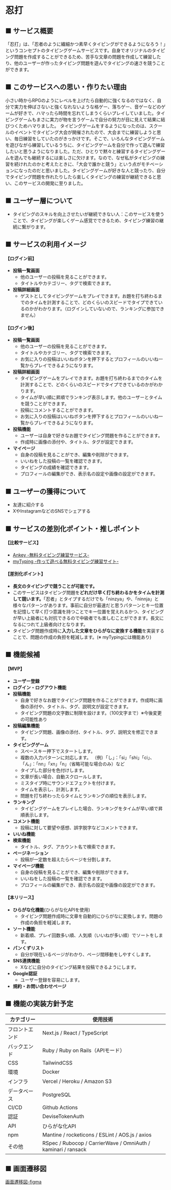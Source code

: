 # 忍打

## ■ サービス概要
「忍打」は、「忍者のように繊細かつ素早くタイピングができるようになろう！」というコンセプトのタイピングゲームサービスです。自身でオリジナルのタイピング問題を作成することができるため、苦手な文章の問題を作成して練習したり、他のユーザーが作ったタイピング問題を遊んでタイピングの速さを競うことができます。

## ■ このサービスへの思い・作りたい理由
小さい時からRPGのようにレベルを上げたら自動的に強くなるのではなく、自分で実力を伸ばさないと強くなれないような格ゲー、落ちゲー、音ゲーなどのゲームが好きで、ハマったら時間を忘れてしまうくらいプレイしていました。タイピングゲームもまさに実力が物を言うゲームで自分の努力が目に見えて結果に結びつくためハマりました。
タイピングゲームをするようになったのは、スクールのイベントでタイピング大会が開催されたので、大会までに練習しようと思い、毎日練習をしていたのがきっかけです。そこで、いろんなタイピングゲームを遊びながら練習しているうちに、タイピングゲームを自分で作って遊んで練習したいと思うようになりました。ただ、ひとりで黙々と練習するタイピングゲームを遊んでも継続するには楽しさに欠けます。なので、なぜ私がタイピングの練習を続けれたのかと考えたときに、「大会で誰かと競う」という点がモチベーションになったのだと思いました。タイピングゲームが好きな人と競ったり、自分でタイピング問題を作れたりしたら楽しくタイピングの練習が継続できると思い、このサービスの開発に至りました。

## ■ ユーザー層について
- タイピングのスキルを向上させたいが継続できない人：このサービスを使うことで、タイピングが楽しくゲーム感覚でできるため、タイピング練習の継続に繋がります。

## ■ サービスの利用イメージ
#### 【ログイン前】
- **投稿一覧画面**
  - 他のユーザーの投稿を見ることができます。
  - タイトルやカテゴリー、タグで検索できます。
- **投稿詳細画面**
  - ゲストとしてタイピングゲームをプレイできます。お題を打ち終わるまでのタイムを計測することで、どのくらいのスピードでタイプできているのかがわかります。（ログインしていないので、ランキングに参加できません）

#### 【ログイン後】
- **投稿一覧画面**
  - 他のユーザーの投稿を見ることができます。
  - タイトルやカテゴリー、タグで検索できます。
  - お気に入りの投稿はいいねボタンを押下するとプロフィールのいいね一覧からプレイできるようになります。
- **投稿詳細画面**
  - タイピングゲームをプレイできます。お題を打ち終わるまでのタイムを計測することで、どのくらいのスピードでタイプできているのかがわかります。
  - タイムが早い順に昇順でランキング表示します。他のユーザーとタイムを競うことができます。
  - 投稿にコメントすることができます。
  - お気に入りの投稿はいいねボタンを押下するとプロフィールのいいね一覧からプレイできるようになります。
- **投稿機能**
  - ユーザーは自身で好きなお題でタイピング問題を作ることができます。
  - 作成時に画像の添付や、タイトル、タグが設定できます。
- **マイページ**
  - 自身の投稿を見ることができ、編集や削除ができます。
  - いいねをした投稿の一覧を確認できます。
  - タイピングの成績を確認できます。
  - プロフィールの編集ができ、表示名の設定や画像の設定ができます。

## ■ ユーザーの獲得について
- 友達に紹介する
- XやInstagramなどのSNSでシェアする

## ■ サービスの差別化ポイント・推しポイント
#### 【比較サービス】
- [Ankey -無料タイピング練習サービス-](https://ankey.io/)
- [myTyping -作って遊べる無料タイピング練習サイト-](https://typing.twi1.me/)

#### 【差別化ポイント】
- **長文のタイピングで競うことが可能です。**
- このサービスはタイピング問題を**どれだけ早く打ち終わるかをタイムを計測して競います。**「忍者」とタイプするだけでも「ninzya」や、「ninnja」と様々なパターンがあります。事前に自分が最速だと思うパターンとキー位置を記憶して早く打つ意識を持つことでキー位置を覚えれるかつ、タイピングが早い上級者にも対抗できるので中級者でも楽しむことができます。長文になるにつれて上級者向けとなります。
- タイピング問題作成時に**入力した文章をひらがなに変換する機能**を実装することで、問題の作成の負担を軽減します。(※ myTypingには機能あり)

## ■ 機能候補
#### 【MVP】
- **ユーザー登録**
- **ログイン・ログアウト機能**
- **投稿機能**
  - 自身で好きなお題でタイピング問題を作ることができます。作成時に画像の添付や、タイトル、タグ、説明文が設定できます。
  - タイピング問題の文字数に制限を設けます。（100文字まで）※今後変更の可能性あり
- **投稿編集機能**
  - タイピング問題、画像の添付、タイトル、タグ、説明文を修正できます。
- **タイピングゲーム**
  - スペースキー押下でスタートします。
  - 複数の入力パターンに対応します。
（例）「し」：「si」「shi」「ci」、「ん」：「nn」「xn」「n」（省略可能な場合のみ）など
  - タイプした部分を色付けします。
  - 文章が長い場合、自動スクロールします。
  - ミスタイプ時にサウンドエフェクトを付けます。
  - タイムを表示し、計測します。
  - 問題を打ち終わったらタイムとランキングの順位を表示します。
- **ランキング**
  - タイピングゲームをプレイした場合、ランキングをタイムが早い順で昇順表示します。
- **コメント機能**
  - 投稿に対して要望や感想、誤字脱字などコメントできます。
- **いいね機能**
- **検索機能**
  - タイトル、タグ、アカウント名で検索できます。
- **ページネーション**
  - 投稿が一定数を超えたらページを分割します。
- **マイページ機能**
  - 自身の投稿を見ることができ、編集や削除ができます。
  - いいねをした投稿の一覧を確認できます。
  - プロフィールの編集ができ、表示名の設定や画像の設定ができます。
#### 【本リリース】
  - **ひらがな化機能**(ひらがな化APIを使用)
    - タイピング問題作成時に文章を自動的にひらがなに変換します。問題の作成の負担を軽減します。
  - **ソート機能**
    - 新着順、プレイ回数多い順、人気順（いいねが多い順）でソートをします。
  - **パンくずリスト**
    - 自分が現在いるページがわかり、ページ間移動をしやすくします。
  - **SNS連携機能**
    - Xなどに自分のタイピング結果を投稿できるようにします。
  - **Google認証**
    - ユーザー登録を容易にします。
  - **規約・お問い合わせページ**

## ■ 機能の実装方針予定
| カテゴリー | 使用技術 |
| ---- | ---- |
| フロントエンド |  Next.js / React / TypeScript |
| バックエンド | Ruby / Ruby on Rails（APIモード） |
| CSS | TailwindCSS |
| 環境 | Docker |
| インフラ | Vercel / Heroku / Amazon S3 |
| データベース | PostgreSQL |
| CI/CD | Github Actions |
| 認証 | DeviseTokenAuth |
| API | ひらがな化API |
| npm | Mantine / rocketicons / ESLint / AOS.js / axios |
| その他 | RSpec / Rubocop / CarrierWave / OmniAuth / kaminari / ransack|

## ■ 画面遷移図
[画面遷移図-figma](https://www.figma.com/design/MUWyifE8X73gID227EqkEL/%E7%94%BB%E9%9D%A2%E9%81%B7%E7%A7%BB%E5%9B%B3?m=auto&t=SgrHqLoXZK9nIhRN-6)

